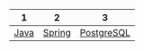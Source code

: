 |1                           |2                               |3                                       |
|:--------------------------:|:------------------------------:|:--------------------------------------:|
| [Java](./java/tutorials.md)| [Spring](./spring/tutorials.md)| [PostgreSQL](./postgresql/tutorials.md)|

 
